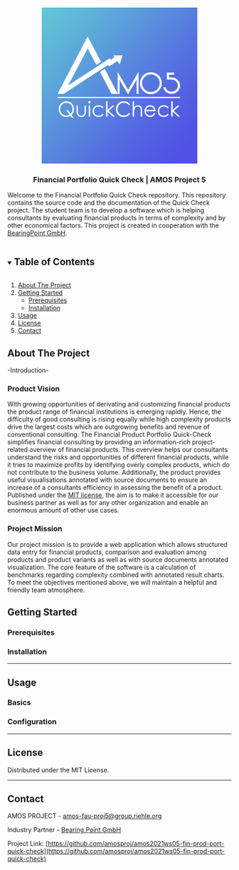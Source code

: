 <br />
<p align="center">
  <a href="https://github.com/amosproj/amos2021ws05-fin-prod-port-quick-check/blob/main/Deliverables/2021-10-27_sprint-01-team-logo.png">
    <img src="Deliverables/2021-10-27_sprint-01-team-logo.png " alt="Logo" width="350" height="350">
  </a>

  <h3 align="center">Financial Portfolio Quick Check | AMOS Project 5</h3>
  
Welcome to the Financial Portfolio Quick Check repository. This repository contains the source code and the documentation of the Quick Check project. The student team is to develop a software which is helping consultants by evaluating financial products in terms of complexity and by other economical factors. This project is created in cooperation with the [BearingPoint GmbH](https://www.bearingpoint.com/en/).



<!-- TABLE OF CONTENTS -->
<details open="open">
  <summary><h2 style="display: inline-block">Table of Contents</h2></summary>
  <ol>
    <li>
        <a href="#about-the-project">About The Project</a>
    </li>
    <li>
      <a href="#getting-started">Getting Started</a>
      <ul>
        <li><a href="#prerequisites">Prerequisites</a></li>
        <li><a href="#installation">Installation</a></li>
      </ul>
    </li>
    <li><a href="#usage">Usage</a></li>
    <li><a href="#license">License</a></li>
    <li><a href="#contact">Contact</a></li>
    <!--<li><a href="#acknowledgements">Acknowledgements</a></li>-->
  </ol>
</details>


<!-- ABOUT THE PROJECT -->
## About The Project

-Introduction-

### Product Vision

With growing opportunities of derivating and customizing financial products the product range of financial institutions is emerging rapidly. Hence, the difficulty of good consulting is rising equally while high complexity products drive the largest costs which are outgrowing benefits and revenue of conventional consulting. 
The Financial Product Portfolio Quick-Check simplifies financial consulting by providing an information-rich project-related overview of financial products. This overview helps our consultants understand the risks and opportunities of different financial products, while it tries to maximize profits by identifying overly complex products, which do not contribute to the business volume.
Additionally, the product provides useful visualisations annotated with source documents to ensure an increase of a consultants efficiency in assessing the benefit of a product.
Published under the <a href="#license">MIT license</a>, the aim is to make it accessible for our business partner as well as for any other organization and enable an enormous amount of other use cases.

### Project Mission

Our project mission is to provide a web application which allows structured data entry for financial products, comparison and evaluation among products and product variants as well as with source documents annotated visualization.
The core feature of the software is a calculation of benchmarks regarding complexity combined with annotated result charts.
To meet the objectives mentioned above, we will maintain a helpful and friendly team atmosphere.

<!-- GETTING STARTED -->
## **Getting Started**

### Prerequisites


<!--### Installation -->
### Installation

--- 
<!-- USAGE EXAMPLES -->
## Usage
### Basics
### Configuration


----------------------------------------------------------------------- 


<!-- LICENSE -->
## License

Distributed under the MIT License.

----------------------------------------------------------------------- 


<!-- CONTACT -->
## Contact

AMOS PROJECT - amos-fau-proj5@group.riehle.org

Industry Partner - [Bearing Point GmbH](https://www.bearingpoint.com/en/)

Project Link: [https://github.com/amosproj/amos2021ws05-fin-prod-port-quick-check](https://github.com/amosproj/amos2021ws05-fin-prod-port-quick-check)
